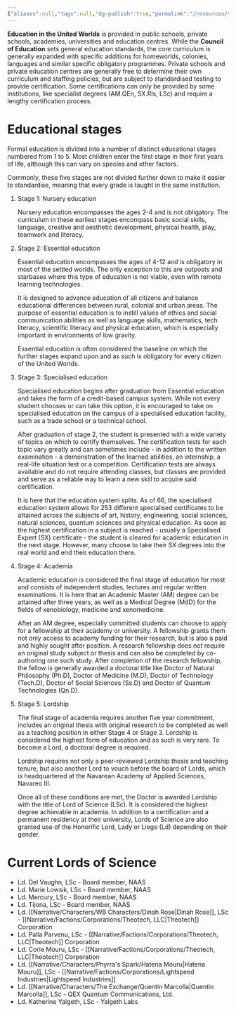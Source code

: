 ```yaml
---
{"aliases":null,"tags":null,"dg-publish":true,"permalink":"/resources/the-galactic-education-system/","dgPassFrontmatter":true}
---
```




**Education in the United Worlds** is provided in public schools, private schools, academies, universities and education centres. While the **Council of Education** sets general education standards, the core curriculum is generally expanded with specific additions for homeworlds, colonies, languages and similar specific obligatory programmes. Private schools and private education centres are generally free to determine their own curriculum and staffing policies, but are subject to standardised testing to provide certification. Some certifications can only be provided by some institutions, like specialist degrees (AM.QEn, SX.Rls, LSc) and require a lengthy certification process.

# Educational stages

Formal education is divided into a number of distinct educational stages numbered from 1 to 5. Most children enter the first stage in their first years of life, although this can vary on species and other factors.

Commonly, these five stages are not divided further down to make it easier to standardise, meaning that every grade is taught in the same institution.

1.  Stage 1: Nursery education
    
    Nursery education encompasses the ages 2-4 and is not obligatory. The curriculum in these earliest stages encompass basic social skills, language, creative and aesthetic development, physical health, play, teamwork and literacy.
    
2.  Stage 2: Essential education
    
    Essential education encompasses the ages of 4-12 and is obligatory in most of the settled worlds. The only exception to this are outposts and starbases where this type of education is not viable, even with remote learning technologies.
    
    It is designed to advance education of all citizens and balance educational differences between rural, colonial and urban areas. The purpose of essential education is to instill values of ethics and social communication abilities as well as language skills, mathematics, tech literacy, scientific literacy and physical education, which is especially important in environments of low gravity.
    
    Essential education is often considered the baseline on which the further stages expand upon and as such is obligatory for every citizen of the United Worlds.
    
3.  Stage 3: Specialised education
    
    Specialised education begins after graduation from Essential education and takes the form of a credit-based campus system. While not every student chooses or can take this option, it is encouraged to take on specialised education on the campus of a specialised education facility, such as a trade school or a technical school.
    
    After graduation of stage 2, the student is presented with a wide variety of topics on which to certify themselves. The certification tests for each topic vary greatly and can sometimes include - in addition to the written examination - a demonstration of the learned abilities, an internship, a real-life situation test or a competition. Certification tests are always available and do not require attending classes, but classes are provided and serve as a reliable way to learn a new skill to acquire said certification.
    
    It is here that the education system splits. As of 66, the specialised education system allows for 253 different specialised certificates to be attained across the subjects of art, history, engineering, social sciences, natural sciences, quantum sciences and physical education. As soon as the highest certification in a subject is reached - usually a Specialised Expert (SX) certificate - the student is cleared for academic education in the next stage. However, many choose to take their SX degrees into the real world and end their education there.
    
4.  Stage 4: Academia
    
    Academic education is considered the final stage of education for most and consists of independent studies, lectures and regular written examinations. It is here that an Academic Master (AM) degree can be attained after three years, as well as a Medical Degree (MdD) for the fields of xenobiology, medicine and xenomedicine.
    
    After an AM degree, especially committed students can choose to apply for a fellowship at their academy or university. A fellowship grants them not only access to academy funding for their research, but is also a paid and highly sought after position. A research fellowship does not require an original study subject or thesis and can also be completed by co-authoring one such study. After completion of the research fellowship, the fellow is generally awarded a doctoral title like Doctor of Natural Philosophy (Ph.D), Doctor of Medicine (M.D), Doctor of Technology (Tech.D), Doctor of Social Sciences (Ss.D) and Doctor of Quantum Technologies (Qn.D).
    
5.  Stage 5: Lordship
    
    The final stage of academia requires another five year commitment, includes an original thesis with original research to be completed as well as a teaching position in either Stage 4 or Stage 3. Lordship is considered the highest form of education and as such is very rare. To become a Lord, a doctoral degree is required.
    
    Lordship requires not only a peer-reviewed Lordship thesis and teaching tenure, but also another Lord to vouch before the board of Lords, which is headquartered at the Navarean Academy of Applied Sciences, Navareo III.
    
    Once all of these conditions are met, the Doctor is awarded Lordship with the title of Lord of Science (LSc). It is considered the highest degree achievable in academia. In addition to a certification and a permanent residency at their university, Lords of Science are also granted use of the Honorific Lord, Lady or Liege (Ld) depending on their gender.
    

# Current Lords of Science

-   Ld. Del Vaughn, LSc - Board member, NAAS
-   Ld. Marie Lowsik, LSc - Board member, NAAS
-   Ld. Mercury, LSc - Board member, NAAS
-   Ld. Tijona, LSc - Board member, NAAS
-   Ld. [[Narrative/Characters/WB Characters/Dinah Rose\|Dinah Rose]], LSc - [[Narrative/Factions/Corporations/Theotech, LLC\|Theotech]] Corporation
-   Ld. Palla Parvenu, LSc - [[Narrative/Factions/Corporations/Theotech, LLC\|Theotech]] Corporation
-   Ld. Corie Mouru, LSc - [[Narrative/Factions/Corporations/Theotech, LLC\|Theotech]] Corporation
-   Ld. [[Narrative/Characters/Phyrra's Spark/Hatena Mouru\|Hatena Mouru]], LSc - [[Narrative/Factions/Corporations/Lightspeed Industries\|Lightspeed Industries]]
-   Ld. [[Narrative/Characters/The Exchange/Quentin Marcolla\|Quentin Marcolla]], LSc - QEX Quantum Communications, Ltd.
-   Ld. Katherine Yalgeth, LSc - Yalgeth Labs